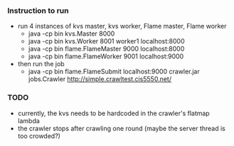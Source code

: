 ### Instruction to run

- run 4 instances of kvs master, kvs worker, Flame master, Flame worker
  - java -cp bin kvs.Master 8000
  - java -cp bin kvs.Worker 8001 worker1 localhost:8000
  - java -cp bin flame.FlameMaster 9000 localhost:8000
  - java -cp bin flame.FlameWorker 9001 localhost:9000
- then run the job
  - java -cp bin flame.FlameSubmit localhost:9000 crawler.jar jobs.Crawler http://simple.crawltest.cis5550.net/

### TODO

- currently, the kvs needs to be hardcoded in the crawler's flatmap lambda
- the crawler stops after crawling one round (maybe the server thread is too crowded?)
